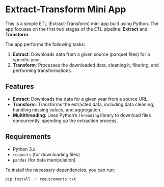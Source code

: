 # Extract-Transform Mini App

This is a simple ETL (Extract-Transform) mini app built using Python. The app focuses on the first two stages of the ETL pipeline: **Extract** and **Transform**. 

The app performs the following tasks:
1. **Extract**: Downloads data from a given source (parquet files) for a specific year.
2. **Transform**: Processes the downloaded data, cleaning it, filtering, and performing transformations.

## Features
- **Extract**: Downloads the data for a given year from a source URL.
- **Transform**: Transforms the extracted data, including data cleaning, handling missing values, and aggregation.
- **Multithreading**: Uses Python’s `threading` library to download files concurrently, speeding up the extraction process.

## Requirements
- Python 3.x
- `requests` (for downloading files)
- `pandas` (for data manipulation)

To install the necessary dependencies, you can run:

```bash
pip install -r requirements.txt
